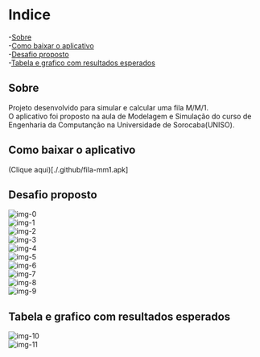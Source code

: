 # Indice

-[Sobre](#sobre)<br/>
-[Como baixar o aplicativo](#como-baixar-o-aplicativo)<br/>
-[Desafio proposto](#-desafio-proposto)<br/>
-[Tabela e grafico com resultados esperados](#tabela-e-grafico-com-resultados-esperados)

## Sobre
Projeto desenvolvido para simular e calcular uma fila M/M/1.<br/>
O aplicativo foi proposto na aula de Modelagem e Simulação do curso de Engenharia da Computanção na Universidade de Sorocaba(UNISO).

## Como baixar o aplicativo
(Clique aqui)[./.github/fila-mm1.apk]

## Desafio proposto
![img-0](/assets/image.png)<br/>
![img-1](/assets/image-1.png)<br/>
![img-2](/assets/image-2.png)<br/>
![img-3](/assets/image-3.png)<br/>
![img-4](/assets/image-4.png)<br/>
![img-5](/assets/image-5.png)<br/>
![img-6](/assets/image-6.png)<br/>
![img-7](/assets/image-7.png)<br/>
![img-8](/assets/image-8.png)<br/>
![img-9](/assets/image-9.png)

## Tabela e grafico com resultados esperados
![img-10](/assets/image-10.png)<br/>
![img-11](/assets/image-11.png)